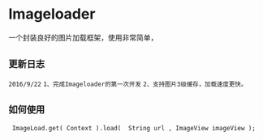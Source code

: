 # Imageloader
一个封装良好的图片加载框架，使用非常简单，

## `更新日志`
 `2016/9/22`
   `1、完成Imageloader的第一次开发`
   `2、支持图片3级缓存，加载速度更快。`

## `如何使用`
```
 ImageLoad.get( Context ).load(  String url , ImageView imageView );
```
